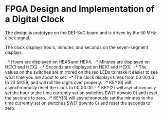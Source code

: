 # FPGA Design and Implementation of a Digital Clock

The design is prototype on the DE1-SoC board and is driven by the 50 MHz clock signal. 

The clock displays hours, minutes, and seconds on the seven-segment displays.

⋅⋅*  Hours are displayed on HEX5 and HEX4.
⋅⋅*  Minutes are displayed on HEX3 and HEX2.
⋅⋅*  Seconds are displayed on HEX1 and HEX0.
⋅⋅*  The values on the switches are mirrored on the red LEDs to make it easier to see what time you are about to set.
⋅⋅*  The clock displays times from 00:00:00 to 23:59:59, and will roll the digits over properly.
⋅⋅*  KEY(0) will asynchronously reset the clock to 00:00:00.
⋅⋅*  KEY(2) will asynchronously set the hour to the time currently set on switches SW(7 downto 0) and reset the seconds to zero.
⋅⋅*  KEY(3) will asynchronously set the minutes to the time currently set on switches SW(7 downto 0) and reset the seconds to zero.